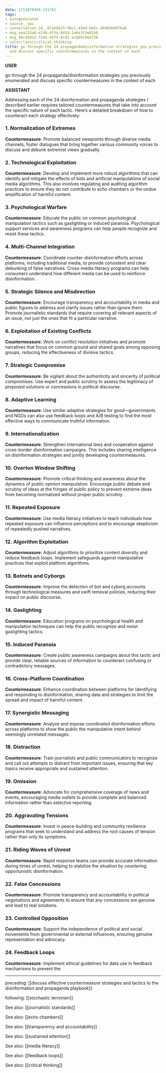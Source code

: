 ```yaml
---
date: 1713878494.131742
tags:
- autogenerated
- source__oai
- conversation_id__87abb625-90c1-43bd-bb5c-d8469bd97ba6
- msg_aaa233a6-e7d4-4f3a-843d-1a6e153e01b6
- msg_48ceb013-f2e6-4d74-8c01-acb69c86e728
- colorclass/critical-thinking
title: go through the 24 propagandadisinformation strategies you previously enumerated
  and discuss specific countermeasures in the context of each
---
```


**USER**

go through the 24 propaganda/disinformation strategies you previously enumerated and discuss specific countermeasures in the context of each


**ASSISTANT**

Addressing each of the 24 disinformation and propaganda strategies I described earlier requires tailored countermeasures that take into account the specific nature of each tactic. Here’s a detailed breakdown of how to counteract each strategy effectively:

### 1. Normalization of Extremes
**Countermeasure**: Promote balanced viewpoints through diverse media channels; foster dialogues that bring together various community voices to discuss and debunk extremist views gradually.

### 2. Technological Exploitation
**Countermeasure**: Develop and implement more robust algorithms that can identify and mitigate the effects of bots and artificial manipulations of social media algorithms. This also involves regulating and auditing algorithm practices to ensure they do not contribute to echo chambers or the undue amplification of harmful content.

### 3. Psychological Warfare
**Countermeasure**: Educate the public on common psychological manipulation tactics such as gaslighting or induced paranoia. Psychological support services and awareness programs can help people recognize and resist these tactics.

### 4. Multi-Channel Integration
**Countermeasure**: Coordinate counter-disinformation efforts across platforms, including traditional media, to provide consistent and clear debunking of false narratives. Cross-media literacy programs can help consumers understand how different media can be used to reinforce disinformation.

### 5. Strategic Silence and Misdirection
**Countermeasure**: Encourage transparency and accountability in media and public figures to address and clarify issues rather than ignore them. Promote journalistic standards that require covering all relevant aspects of an issue, not just the ones that fit a particular narrative.

### 6. Exploitation of Existing Conflicts
**Countermeasure**: Work on conflict resolution initiatives and promote narratives that focus on common ground and shared goals among opposing groups, reducing the effectiveness of divisive tactics.

### 7. Strategic Compromise
**Countermeasure**: Be vigilant about the authenticity and sincerity of political compromises. Use expert and public scrutiny to assess the legitimacy of proposed solutions or concessions in political discourse.

### 8. Adaptive Learning
**Countermeasure**: Use similar adaptive strategies for good—governments and NGOs can also use feedback loops and A/B testing to find the most effective ways to communicate truthful information.

### 9. Internationalization
**Countermeasure**: Strengthen international laws and cooperation against cross-border disinformation campaigns. This includes sharing intelligence on disinformation strategies and jointly developing countermeasures.

### 10. Overton Window Shifting
**Countermeasure**: Promote critical thinking and awareness about the dynamics of public opinion manipulation. Encourage public debate and scrutiny of ideas at the fringes of public policy to prevent extreme ideas from becoming normalized without proper public scrutiny.

### 11. Repeated Exposure
**Countermeasure**: Use media literacy initiatives to teach individuals how repeated exposure can influence perceptions and to encourage skepticism of repeatedly pushed narratives.

### 12. Algorithm Exploitation
**Countermeasure**: Adjust algorithms to prioritize content diversity and reduce feedback loops. Implement safeguards against manipulative practices that exploit platform algorithms.

### 13. Botnets and Cyborgs
**Countermeasure**: Improve the detection of bot and cyborg accounts through technological measures and swift removal policies, reducing their impact on public discourse.

### 14. Gaslighting
**Countermeasure**: Education programs on psychological health and manipulation techniques can help the public recognize and resist gaslighting tactics.

### 15. Induced Paranoia
**Countermeasure**: Create public awareness campaigns about this tactic and provide clear, reliable sources of information to counteract confusing or contradictory messages.

### 16. Cross-Platform Coordination
**Countermeasure**: Enhance coordination between platforms for identifying and responding to disinformation, sharing data and strategies to limit the spread and impact of harmful content.

### 17. Synergistic Messaging
**Countermeasure**: Analyze and expose coordinated disinformation efforts across platforms to show the public the manipulative intent behind seemingly unrelated messages.

### 18. Distraction
**Countermeasure**: Train journalists and public communicators to recognize and call out attempts to distract from important issues, ensuring that key topics receive appropriate and sustained attention.

### 19. Omission
**Countermeasure**: Advocate for comprehensive coverage of news and events, encouraging media outlets to provide complete and balanced information rather than selective reporting.

### 20. Aggravating Tensions
**Countermeasure**: Invest in peace-building and community resilience programs that seek to understand and address the root causes of tension rather than only its symptoms.

### 21. Riding Waves of Unrest
**Countermeasure**: Rapid response teams can provide accurate information during times of unrest, helping to stabilize the situation by countering opportunistic disinformation.

### 22. False Concessions
**Countermeasure**: Promote transparency and accountability in political negotiations and agreements to ensure that any concessions are genuine and lead to real solutions.

### 23. Controlled Opposition
**Countermeasure**: Support the independence of political and social movements from governmental or external influences, ensuring genuine representation and advocacy.

### 24. Feedback Loops
**Countermeasure**: Implement ethical guidelines for data use in feedback mechanisms to prevent the


---

preceding: [[discuss effective countermeasure strategies and tactics to the disinformation and propaganda playbook]]  


following: [[stochastic terrorism]]

See also: [[journalistic standards]]


See also: [[echo chambers]]


See also: [[transparency and accountability]]


See also: [[sustained attention]]


See also: [[media literacy]]


See also: [[feedback loops]]


See also: [[critical thinking]]
